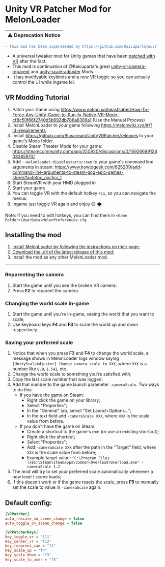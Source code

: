 # Unity VR Patcher Mod for MelonLoader

| :warning: Deprecation Notice |
|:---------------------------|
```diff
- This mod has been superseeded by https://github.com/Raicuparta/uuvr
```

- A universal tweaker mod for Unity games that have been [patched with VR](https://www.notion.so/beastsaber/How-To-Force-Any-Unity-Game-to-Run-In-Native-VR-Mode-cf8c50f66f2740d5b692db786a8386a1) after the fact. 
- This mod is continuation of  @Raicuparta's great [unity-vr-camera-reparent](https://github.com/Raicuparta/unity-vr-camera-reparent) and [unity-scale-adjuster](https://github.com/Raicuparta/unity-scale-adjuster) Mods.
- It has modifyable keybinds and a new VR toggle so you can actually control the UI while ingame lol.

## VR Modding Tutorial

1. Patch your Game using https://www.notion.so/beastsaber/How-To-Force-Any-Unity-Game-to-Run-In-Native-VR-Mode-cf8c50f66f2740d5b692db786a8386a1 (Use the Manual Process)
2. Install MelonLoader to your game following https://melonwiki.xyz/#/?id=requirements
3. Install https://github.com/Bluscream/UnityVRPatcher/releases to your game's Mods folder.
4. Disable Steam Theater Mode for your game: https://steamcommunity.com/app/250820/discussions/0/1692669912408365970/
5. Add `--melonloader.disablestartscreen` to your game's command line arguments in steam: https://www.howtogeek.com/825209/add-command-line-arguments-to-steam-gog-epic-games-store/#autotoc_anchor_1
6. Start SteamVR with your HMD plugged in
7. Start your game
8. You can toggle VR with the default hotkey `F11`, so you can navigate the menus.
9. Ingame just toggle VR again and enjoy 🙃 🌪️
    
Note: If you need to edit hotkeys, you can find them in `<Game Folder>\UserData\MelonPreferences.cfg`

## Installing the mod

1. [Install MelonLoader by following the instructions on their page](https://melonwiki.xyz/#/?id=requirements);
2. [Download the .dll of the latest release of this mod](https://github.com/Bluscream/UnityVRPatcher/releases/latest);
3. Install the mod as any other MelonLoader mod.
<hr>

### Reparenting the camera

1. Start the game until you see the broken VR camera;
2. Press **F2** to reparent the camera.

### Changing the world scale in-game

1. Start the game until you're in-game, seeing the world that you want to scale;
2. Use keyboard keys **F4** and **F3** to scale the world up and down respectively.

### Saving your preferred scale

1. Notice that when you press **F3** and **F4** to change the world scale, a message shows in MelonLoader logs window saying `[UnityScaleAdjuster] Change camera scale to XXX`, where `XXX` is a number like `0.9`, `1.542`, etc.
2. Change the world scale to something you're satisfied with;
3. Copy the last scale number that was logged;
4. Add that number to the game launch parameter `-cameraScale`. Two ways to do this:
   * If you have the game on Steam:
      * Right click the game on your library;
      * Select "Properties";
      * In the "General" tab, select "Set Launch Options...";
      * In the text field add `-cameraScale XXX`, where `XXX` is the scale value from before.
   * If you don't have the game on Steam:
      * Create a shortcut to the game's exe (or use an existing shortcut);
      * Right click the shortcut;
      * Select "Properties";
      * Add `-cameraScale XXX` after the path in the "Target" field, where `XXX` is the scale value from before;
      * Example target value: `"C:\Program Files (x86)\Steam\steamapps\common\Overload\Overload.exe" -cameraScale 1.2`
5. The mod will try to set your preferred scale automatically whenever a new level / scene loads;
6. If this doesn't work or if the game resets the scale, press **F5** to manually set the scale to value in `-cameraScale` again.

## Default config:
```ini
[VRPatcher]
auto_rescale_on_scene_change = false
auto_toggle_on_scene_change = false

[VRPatcherKeys]
key_toggle_vr = "f11"
key_center_vr = "f12"
key_reparent_cam = "f2"
key_scale_up = "f4"
key_scale_down = "f3"
key_scale_to_user = "f5"
```
